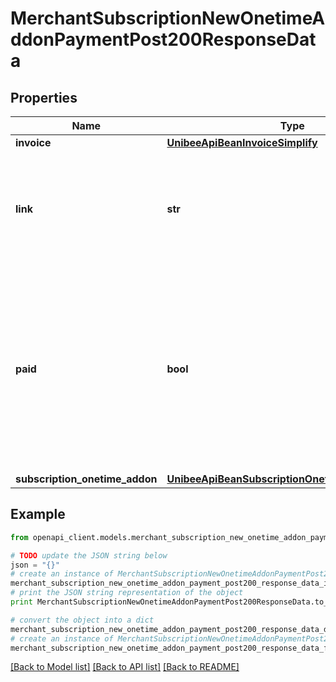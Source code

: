 # MerchantSubscriptionNewOnetimeAddonPaymentPost200ResponseData


## Properties

Name | Type | Description | Notes
------------ | ------------- | ------------- | -------------
**invoice** | [**UnibeeApiBeanInvoiceSimplify**](UnibeeApiBeanInvoiceSimplify.md) |  | [optional] 
**link** | **str** | if automatic payment is false, Gateway Link will provided that manual payment needed | [optional] 
**paid** | **bool** | true|false,automatic payment is default behavior for one-time addon purchased, payment will create attach to the purchase, when payment is success, return false, otherwise false | [optional] 
**subscription_onetime_addon** | [**UnibeeApiBeanSubscriptionOnetimeAddonSimplify**](UnibeeApiBeanSubscriptionOnetimeAddonSimplify.md) |  | [optional] 

## Example

```python
from openapi_client.models.merchant_subscription_new_onetime_addon_payment_post200_response_data import MerchantSubscriptionNewOnetimeAddonPaymentPost200ResponseData

# TODO update the JSON string below
json = "{}"
# create an instance of MerchantSubscriptionNewOnetimeAddonPaymentPost200ResponseData from a JSON string
merchant_subscription_new_onetime_addon_payment_post200_response_data_instance = MerchantSubscriptionNewOnetimeAddonPaymentPost200ResponseData.from_json(json)
# print the JSON string representation of the object
print MerchantSubscriptionNewOnetimeAddonPaymentPost200ResponseData.to_json()

# convert the object into a dict
merchant_subscription_new_onetime_addon_payment_post200_response_data_dict = merchant_subscription_new_onetime_addon_payment_post200_response_data_instance.to_dict()
# create an instance of MerchantSubscriptionNewOnetimeAddonPaymentPost200ResponseData from a dict
merchant_subscription_new_onetime_addon_payment_post200_response_data_form_dict = merchant_subscription_new_onetime_addon_payment_post200_response_data.from_dict(merchant_subscription_new_onetime_addon_payment_post200_response_data_dict)
```
[[Back to Model list]](../README.md#documentation-for-models) [[Back to API list]](../README.md#documentation-for-api-endpoints) [[Back to README]](../README.md)


